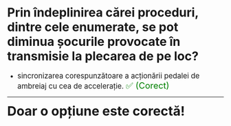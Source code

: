 # Prin îndeplinirea cărei proceduri, dintre cele enumerate, se pot diminua șocurile provocate în transmisie la plecarea de pe loc?

- <span style="font-size: larger;">sincronizarea corespunzătoare a acționării pedalei de ambreiaj cu cea de accelerație. <span style="color: green; font-size: larger;">✅ (Corect)</span></span>

---

<span style="font-size: 30px; font-weight: bold;">**Doar o opțiune este corectă!**</span>